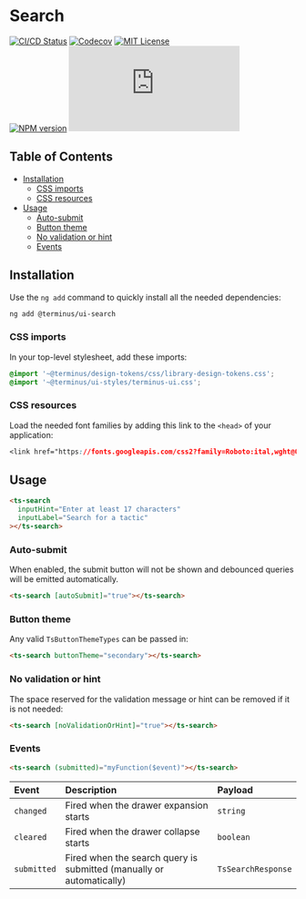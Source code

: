 <h1>Search</h1>

[![CI/CD Status][github-action-badge]][github-action-link] [![Codecov][codecov-badge]][codecov-project] [![MIT License][license-image]][license-url]  
[![NPM version][npm-version-image]][npm-package] [![Library size][file-size-badge]][raw-distribution-js]

<!-- START doctoc generated TOC please keep comment here to allow auto update -->
<!-- DON'T EDIT THIS SECTION, INSTEAD RE-RUN doctoc TO UPDATE -->
## Table of Contents

- [Installation](#installation)
  - [CSS imports](#css-imports)
  - [CSS resources](#css-resources)
- [Usage](#usage)
  - [Auto-submit](#auto-submit)
  - [Button theme](#button-theme)
  - [No validation or hint](#no-validation-or-hint)
  - [Events](#events)

<!-- END doctoc generated TOC please keep comment here to allow auto update -->

## Installation

Use the `ng add` command to quickly install all the needed dependencies:

```bash
ng add @terminus/ui-search
```

### CSS imports

In your top-level stylesheet, add these imports:

```css
@import '~@terminus/design-tokens/css/library-design-tokens.css';
@import '~@terminus/ui-styles/terminus-ui.css';
```  

### CSS resources

Load the needed font families by adding this link to the `<head>` of your application:

```css
<link href="https://fonts.googleapis.com/css2?family=Roboto:ital,wght@0,400;0,500;0,700;1,400&display=swap" rel="stylesheet">
```

## Usage

```html
<ts-search
  inputHint="Enter at least 17 characters"
  inputLabel="Search for a tactic"
></ts-search>
```

### Auto-submit

When enabled, the submit button will not be shown and debounced queries will be emitted automatically.

```html
<ts-search [autoSubmit]="true"></ts-search>
```

### Button theme

Any valid `TsButtonThemeTypes` can be passed in:

```html
<ts-search buttonTheme="secondary"></ts-search>
```

### No validation or hint

The space reserved for the validation message or hint can be removed if it is not needed:

```html
<ts-search [noValidationOrHint]="true"></ts-search>
```

### Events

```html
<ts-search (submitted)="myFunction($event)"></ts-search>
```

| Event       | Description                                                          | Payload            |
|:------------|:---------------------------------------------------------------------|:-------------------|
| `changed`   | Fired when the drawer expansion starts                               | `string`           |
| `cleared`   | Fired when the drawer collapse starts                                | `boolean`          |
| `submitted` | Fired when the search query is submitted (manually or automatically) | `TsSearchResponse` |

<!-- Links -->
[license-url]:         https://github.com/GetTerminus/terminus-oss/blob/release/LICENSE
[license-image]:       http://img.shields.io/badge/license-MIT-blue.svg
[codecov-project]:     https://codecov.io/gh/GetTerminus/terminus-oss
[codecov-badge]:       https://codecov.io/gh/GetTerminus/terminus-oss/branch/release/graph/badge.svg
[npm-version-image]:   http://img.shields.io/npm/v/@terminus/ui-search.svg
[npm-package]:         https://www.npmjs.com/package/@terminus/ui-search
[github-action-badge]: https://github.com/GetTerminus/terminus-oss/workflows/Release%20CI/badge.svg
[github-action-link]:  https://github.com/GetTerminus/terminus-oss/actions?query=workflow%3A%22CI+Release%22
[file-size-badge]:     http://img.badgesize.io/https://unpkg.com/@terminus/ui-search/bundles/terminus-ui-search.umd.min.js?compression=gzip
[raw-distribution-js]: https://unpkg.com/@terminus/ui-search/bundles/terminus-ui-search.umd.js

